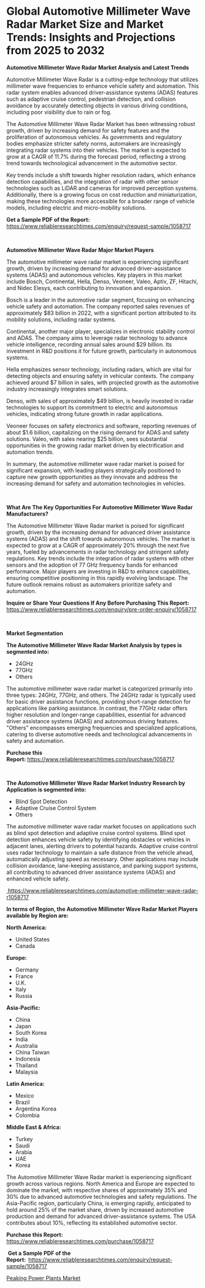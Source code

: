 <p><h1>Global Automotive Millimeter Wave Radar Market Size and Market Trends: Insights and Projections from 2025 to 2032</h1></p><p><strong>Automotive Millimeter Wave Radar Market Analysis and Latest Trends</strong></p>
<p><p>Automotive Millimeter Wave Radar is a cutting-edge technology that utilizes millimeter wave frequencies to enhance vehicle safety and automation. This radar system enables advanced driver-assistance systems (ADAS) features such as adaptive cruise control, pedestrian detection, and collision avoidance by accurately detecting objects in various driving conditions, including poor visibility due to rain or fog. </p><p>The Automotive Millimeter Wave Radar Market has been witnessing robust growth, driven by increasing demand for safety features and the proliferation of autonomous vehicles. As governments and regulatory bodies emphasize stricter safety norms, automakers are increasingly integrating radar systems into their vehicles. The market is expected to grow at a CAGR of 11.7% during the forecast period, reflecting a strong trend towards technological advancement in the automotive sector.</p><p>Key trends include a shift towards higher resolution radars, which enhance detection capabilities, and the integration of radar with other sensor technologies such as LiDAR and cameras for improved perception systems. Additionally, there is a growing focus on cost reduction and miniaturization, making these technologies more accessible for a broader range of vehicle models, including electric and micro-mobility solutions.</p></p>
<p><strong>Get a Sample PDF of the Report:&nbsp;</strong> <a href="https://www.reliableresearchtimes.com/enquiry/request-sample/1058717?utm_campaign=2204&utm_medium=2&utm_source=Github&utm_content=ia&utm_term=08042025&utm_id=automotive-millimeter-wave-radar">https://www.reliableresearchtimes.com/enquiry/request-sample/1058717</a></p>
<p>&nbsp;</p>
<p><strong>Automotive Millimeter Wave Radar Major Market Players</strong></p>
<p><p>The automotive millimeter wave radar market is experiencing significant growth, driven by increasing demand for advanced driver-assistance systems (ADAS) and autonomous vehicles. Key players in this market include Bosch, Continental, Hella, Denso, Veoneer, Valeo, Aptiv, ZF, Hitachi, and Nidec Elesys, each contributing to innovation and expansion.</p><p>Bosch is a leader in the automotive radar segment, focusing on enhancing vehicle safety and automation. The company reported sales revenues of approximately $83 billion in 2022, with a significant portion attributed to its mobility solutions, including radar systems.</p><p>Continental, another major player, specializes in electronic stability control and ADAS. The company aims to leverage radar technology to advance vehicle intelligence, recording annual sales around $29 billion. Its investment in R&D positions it for future growth, particularly in autonomous systems.</p><p>Hella emphasizes sensor technology, including radars, which are vital for detecting objects and ensuring safety in vehicular contexts. The company achieved around $7 billion in sales, with projected growth as the automotive industry increasingly integrates smart solutions.</p><p>Denso, with sales of approximately $49 billion, is heavily invested in radar technologies to support its commitment to electric and autonomous vehicles, indicating strong future growth in radar applications.</p><p>Veoneer focuses on safety electronics and software, reporting revenues of about $1.6 billion, capitalizing on the rising demand for ADAS and safety solutions. Valeo, with sales nearing $25 billion, sees substantial opportunities in the growing radar market driven by electrification and automation trends.</p><p>In summary, the automotive millimeter wave radar market is poised for significant expansion, with leading players strategically positioned to capture new growth opportunities as they innovate and address the increasing demand for safety and automation technologies in vehicles.</p></p>
<p>&nbsp;</p>
<p><strong>What Are The Key Opportunities For Automotive Millimeter Wave Radar Manufacturers?</strong></p>
<p><p>The Automotive Millimeter Wave Radar market is poised for significant growth, driven by the increasing demand for advanced driver assistance systems (ADAS) and the shift towards autonomous vehicles. The market is expected to grow at a CAGR of approximately 20% through the next five years, fueled by advancements in radar technology and stringent safety regulations. Key trends include the integration of radar systems with other sensors and the adoption of 77 GHz frequency bands for enhanced performance. Major players are investing in R&D to enhance capabilities, ensuring competitive positioning in this rapidly evolving landscape. The future outlook remains robust as automakers prioritize safety and automation.</p></p>
<p><strong>Inquire or Share Your Questions If Any Before Purchasing This Report:</strong> <a href="https://www.reliableresearchtimes.com/enquiry/pre-order-enquiry/1058717?utm_campaign=2204&utm_medium=2&utm_source=Github&utm_content=ia&utm_term=08042025&utm_id=automotive-millimeter-wave-radar">https://www.reliableresearchtimes.com/enquiry/pre-order-enquiry/1058717</a></p>
<p>&nbsp;</p>
<p><strong>Market Segmentation</strong></p>
<p><strong>The Automotive Millimeter Wave Radar Market Analysis by types is segmented into:</strong></p>
<p><ul><li>24GHz</li><li>77GHz</li><li>Others</li></ul></p>
<p><p>The automotive millimeter wave radar market is categorized primarily into three types: 24GHz, 77GHz, and others. The 24GHz radar is typically used for basic driver assistance functions, providing short-range detection for applications like parking assistance. In contrast, the 77GHz radar offers higher resolution and longer-range capabilities, essential for advanced driver assistance systems (ADAS) and autonomous driving features. "Others" encompasses emerging frequencies and specialized applications, catering to diverse automotive needs and technological advancements in safety and automation.</p></p>
<p><strong>Purchase this Report:&nbsp;</strong><a href="https://www.reliableresearchtimes.com/purchase/1058717?utm_campaign=2204&utm_medium=2&utm_source=Github&utm_content=ia&utm_term=08042025&utm_id=automotive-millimeter-wave-radar">https://www.reliableresearchtimes.com/purchase/1058717</a></p>
<p>&nbsp;</p>
<p><strong>The Automotive Millimeter Wave Radar Market Industry Research by Application is segmented into:</strong></p>
<p><ul><li>Blind Spot Detection</li><li>Adaptive Cruise Control System</li><li>Others</li></ul></p>
<p><p>The automotive millimeter wave radar market focuses on applications such as blind spot detection and adaptive cruise control systems. Blind spot detection enhances vehicle safety by identifying obstacles or vehicles in adjacent lanes, alerting drivers to potential hazards. Adaptive cruise control uses radar technology to maintain a safe distance from the vehicle ahead, automatically adjusting speed as necessary. Other applications may include collision avoidance, lane-keeping assistance, and parking support systems, all contributing to advanced driver assistance systems (ADAS) and enhanced vehicle safety.</p></p>
<p><a href="https://www.reliableresearchtimes.com/automotive-millimeter-wave-radar-r1058717?utm_campaign=2204&utm_medium=2&utm_source=Github&utm_content=ia&utm_term=08042025&utm_id=automotive-millimeter-wave-radar">&nbsp;https://www.reliableresearchtimes.com/automotive-millimeter-wave-radar-r1058717</a></p>
<p><strong>In terms of Region, the Automotive Millimeter Wave Radar Market Players available by Region are:</strong></p>
<p>
    <p> <strong> North America: </strong>
        <ul>
            <li>United States</li>
            <li>Canada</li>
        </ul>
        </p> 
    <p> <strong> Europe: </strong>
        <ul>
            <li>Germany</li>
            <li>France</li>
            <li>U.K.</li>
            <li>Italy</li>
            <li>Russia</li>
        </ul>
        </p> 
    <p> <strong> Asia-Pacific: </strong>
        <ul>
            <li>China</li>
            <li>Japan</li>
            <li>South Korea</li>
            <li>India</li>
            <li>Australia</li>
            <li>China Taiwan</li>
            <li>Indonesia</li>
            <li>Thailand</li>
            <li>Malaysia</li>
        </ul>
        </p> 
    <p> <strong> Latin America: </strong>
        <ul>
            <li>Mexico</li>
            <li>Brazil</li>
            <li>Argentina Korea</li>
            <li>Colombia</li>
        </ul>
        </p> 
    <p> <strong> Middle East & Africa: </strong>
        <ul>
            <li>Turkey</li>
            <li>Saudi</li>
            <li>Arabia</li>
            <li>UAE</li>
            <li>Korea</li>
        </ul>
    </p>
    </p>
<p><p>The Automotive Millimeter Wave Radar market is experiencing significant growth across various regions. North America and Europe are expected to dominate the market, with respective shares of approximately 35% and 30% due to advanced automotive technologies and safety regulations. The Asia-Pacific region, particularly China, is emerging rapidly, anticipated to hold around 25% of the market share, driven by increased automotive production and demand for advanced driver-assistance systems. The USA contributes about 10%, reflecting its established automotive sector.</p></p>
<p><strong>Purchase this Report: </strong><a href="https://www.reliableresearchtimes.com/purchase/1058717?utm_campaign=2204&utm_medium=2&utm_source=Github&utm_content=ia&utm_term=08042025&utm_id=automotive-millimeter-wave-radar">https://www.reliableresearchtimes.com/purchase/1058717</a></p>
<p>&nbsp;<strong>Get a Sample PDF of the Report:&nbsp;&nbsp;</strong><a href="https://www.reliableresearchtimes.com/enquiry/request-sample/1058717?utm_campaign=2204&utm_medium=2&utm_source=Github&utm_content=ia&utm_term=08042025&utm_id=automotive-millimeter-wave-radar">https://www.reliableresearchtimes.com/enquiry/request-sample/1058717</a></p>
<p><strong></strong></p>
<p><p><a href="https://github.com/shefikagbons/Market-Research-Report-List-1/blob/main/peaking-power-plants-market.md?utm_campaign=2204&utm_medium=2&utm_source=Github&utm_content=ia&utm_term=08042025&utm_id=automotive-millimeter-wave-radar">Peaking Power Plants Market</a></p></p>